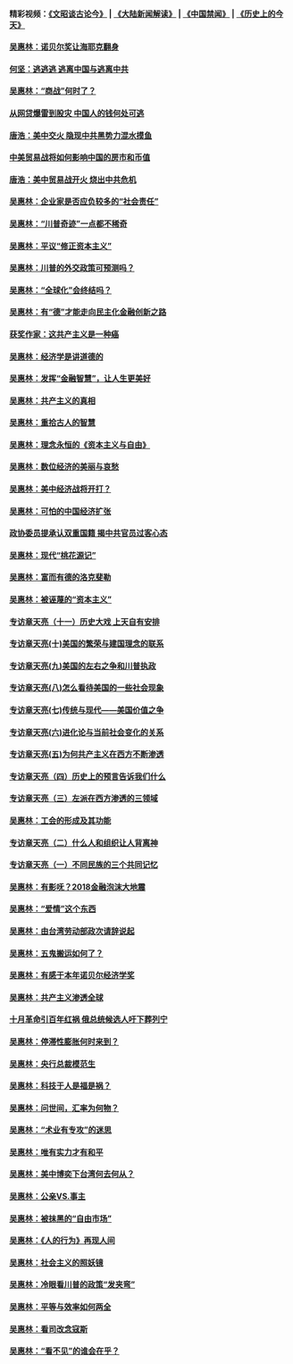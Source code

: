 #### 精彩视频：[《文昭谈古论今》](https://github.com/gfw-breaker/wenzhao) | [《大陆新闻解读》](https://github.com/gfw-breaker/ntdtv-comedy) | [《中国禁闻》](https://github.com/gfw-breaker/ntdtv-news) | [《历史上的今天》](https://github.com/gfw-breaker/today-in-history) 

#### [吴惠林：诺贝尔奖让海耶克翻身](../pages/nsc423/n10890049.md?t=02020630) 

#### [何坚：逃逃逃 逃离中国与逃离中共](../pages/nsc423/n10592891.md?t=02020630) 

#### [吴惠林：“商战”何时了？](../pages/nsc423/n10573558.md?t=02020630) 

#### [从网贷爆雷到股灾 中国人的钱何处可逃](../pages/nsc423/n10572800.md?t=02020630) 

#### [唐浩：美中交火 隐现中共黑势力混水摸鱼](../pages/nsc423/n10544040.md?t=02020630) 

#### [中美贸易战将如何影响中国的房市和币值](../pages/nsc423/n10543697.md?t=02020630) 

#### [唐浩：美中贸易战开火 烧出中共危机](../pages/nsc423/n10540126.md?t=02020630) 

#### [吴惠林：企业家是否应负较多的“社会责任”](../pages/nsc423/n10535022.md?t=02020630) 

#### [吴惠林：“川普奇迹”一点都不稀奇](../pages/nsc423/n10512808.md?t=02020630) 

#### [吴惠林：平议“修正资本主义”](../pages/nsc423/n10495724.md?t=02020630) 

#### [吴惠林：川普的外交政策可预测吗？](../pages/nsc423/n10462387.md?t=02020630) 

#### [吴惠林：“全球化”会终结吗？](../pages/nsc423/n10452838.md?t=02020630) 

#### [吴惠林：有“德”才能走向民主化金融创新之路](../pages/nsc423/n10432292.md?t=02020630) 

#### [获奖作家：这共产主义是一种癌](../pages/nsc423/n10431541.md?t=02020630) 

#### [吴惠林：经济学是讲道德的](../pages/nsc423/n10398014.md?t=02020630) 

#### [吴惠林：发挥“金融智慧”，让人生更美好](../pages/nsc423/n10375019.md?t=02020630) 

#### [吴惠林：共产主义的真相](../pages/nsc423/n10351394.md?t=02020630) 

#### [吴惠林：重拾古人的智慧](../pages/nsc423/n10337691.md?t=02020630) 

#### [吴惠林：理念永恒的《资本主义与自由》](../pages/nsc423/n10316274.md?t=02020630) 

#### [吴惠林：数位经济的美丽与哀愁](../pages/nsc423/n10292946.md?t=02020630) 

#### [吴惠林：美中经济战将开打？](../pages/nsc423/n10258825.md?t=02020630) 

#### [吴惠林：可怕的中国经济扩张](../pages/nsc423/n10219147.md?t=02020630) 

#### [政协委员提承认双重国籍 揭中共官员过客心态](../pages/nsc423/n10208809.md?t=02020630) 

#### [吴惠林：现代“桃花源记”](../pages/nsc423/n10185234.md?t=02020630) 

#### [吴惠林：富而有德的洛克斐勒](../pages/nsc423/n10142264.md?t=02020630) 

#### [吴惠林：被诬蔑的“资本主义”](../pages/nsc423/n10124816.md?t=02020630) 

#### [专访章天亮（十一）历史大戏 上天自有安排](../pages/nsc423/n10094905.md?t=02020630) 

#### [专访章天亮(十)美国的繁荣与建国理念的联系](../pages/nsc423/n10094899.md?t=02020630) 

#### [专访章天亮(九)美国的左右之争和川普执政](../pages/nsc423/n10094889.md?t=02020630) 

#### [专访章天亮(八)怎么看待美国的一些社会现象](../pages/nsc423/n10094857.md?t=02020630) 

#### [专访章天亮(七)传统与现代——美国价值之争](../pages/nsc423/n10093140.md?t=02020630) 

#### [专访章天亮(六)进化论与当前社会变化的关系](../pages/nsc423/n10092036.md?t=02020630) 

#### [专访章天亮(五)为何共产主义在西方不断渗透](../pages/nsc423/n10083620.md?t=02020630) 

#### [专访章天亮（四）历史上的预言告诉我们什么](../pages/nsc423/n10083606.md?t=02020630) 

#### [专访章天亮（三）左派在西方渗透的三领域](../pages/nsc423/n10081115.md?t=02020630) 

#### [吴惠林：工会的形成及其功能](../pages/nsc423/n10080633.md?t=02020630) 

#### [专访章天亮（二）什么人和组织让人背离神](../pages/nsc423/n10076637.md?t=02020630) 

#### [专访章天亮（一）不同民族的三个共同记忆](../pages/nsc423/n10074188.md?t=02020630) 

#### [吴惠林：有影呒？2018金融泡沫大地震](../pages/nsc423/n10040534.md?t=02020630) 

#### [吴惠林：“爱情”这个东西](../pages/nsc423/n10019423.md?t=02020630) 

#### [吴惠林：由台湾劳动部政次请辞说起](../pages/nsc423/n9979679.md?t=02020630) 

#### [吴惠林：五鬼搬运如何了？](../pages/nsc423/n9925338.md?t=02020630) 

#### [吴惠林：有感于本年诺贝尔经济学奖](../pages/nsc423/n9871883.md?t=02020630) 

#### [吴惠林：共产主义渗透全球](../pages/nsc423/n9812748.md?t=02020630) 

#### [十月革命引百年红祸 俄总统候选人吁下葬列宁](../pages/nsc423/n9810182.md?t=02020630) 

#### [吴惠林：停滞性膨胀何时来到？](../pages/nsc423/n9764136.md?t=02020630) 

#### [吴惠林：央行总裁模范生](../pages/nsc423/n9728134.md?t=02020630) 

#### [吴惠林：科技于人是福是祸？](../pages/nsc423/n9672982.md?t=02020630) 

#### [吴惠林：问世间，汇率为何物？](../pages/nsc423/n9621788.md?t=02020630) 

#### [吴惠林：“术业有专攻”的迷思](../pages/nsc423/n9580363.md?t=02020630) 

#### [吴惠林：唯有实力才有和平](../pages/nsc423/n9529599.md?t=02020630) 

#### [吴惠林：美中博奕下台湾何去何从？](../pages/nsc423/n9483598.md?t=02020630) 

#### [吴惠林：公亲VS.事主](../pages/nsc423/n9425637.md?t=02020630) 

#### [吴惠林：被抹黑的“自由市场”](../pages/nsc423/n9351545.md?t=02020630) 

#### [吴惠林：《人的行为》再现人间](../pages/nsc423/n9296339.md?t=02020630) 

#### [吴惠林：社会主义的照妖镜](../pages/nsc423/n9243460.md?t=02020630) 

#### [吴惠林：冷眼看川普的政策“发夹弯”](../pages/nsc423/n9120684.md?t=02020630) 

#### [吴惠林：平等与效率如何两全](../pages/nsc423/n9075430.md?t=02020630) 

#### [吴惠林：看司改念寇斯](../pages/nsc423/n9024915.md?t=02020630) 

#### [吴惠林：“看不见”的谁会在乎？](../pages/nsc423/n8977488.md?t=02020630) 

